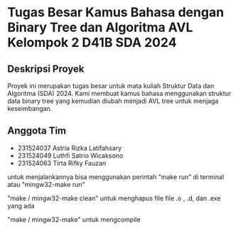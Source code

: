 # Tugas Besar Kamus Bahasa dengan Binary Tree dan Algoritma AVL Kelompok 2 D41B SDA 2024 

## Deskripsi Proyek

Proyek ini merupakan tugas besar untuk mata kuliah Struktur Data dan Algoritma (SDA) 2024. Kami membuat kamus bahasa menggunakan struktur data binary tree yang kemudian diubah menjadi AVL tree untuk menjaga keseimbangan.

## Anggota Tim
- 231524037 Astria Rizka Latifahsary
- 231524049 Luthfi Satrio Wicaksono
- 231524063 Tirta Rifky Fauzan

untuk menjalankannya bisa menggunakan perintah "make run" di terminal atau "mingw32-make run"

"make / mingw32-make clean" untuk menghapus file file .o , .d, dan .exe yang ada

"make / mingw32-make" untuk mengcompile

